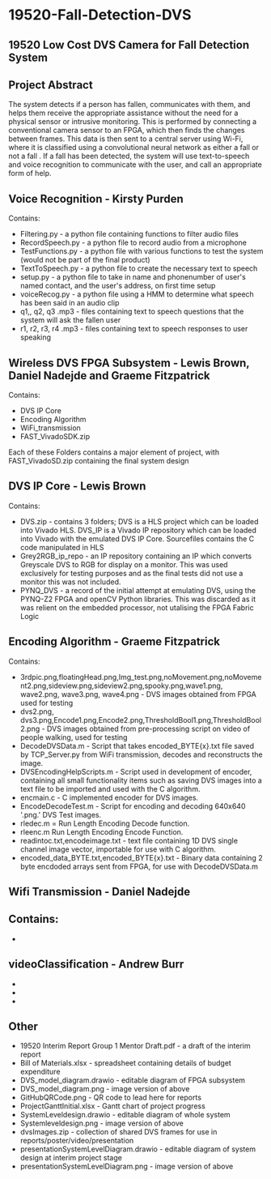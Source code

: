 # 19520-Fall-Detection-DVS
## 19520 Low Cost DVS Camera for Fall Detection System
## Project Abstract
The system detects if a person has fallen, communicates with them, and helps them receive the appropriate assistance without the need for a physical sensor or intrusive monitoring. This is performed by connecting a conventional camera sensor to an FPGA, which then finds the changes between frames. This data is then sent to a central server using Wi-Fi, where it is classified using a convolutional neural network as either a fall or not a fall  . If a fall has been detected, the system will use text-to-speech and voice recognition to communicate with the user, and call an appropriate form of help. 

## Voice Recognition - Kirsty Purden
Contains:
- Filtering.py - a python file containing functions to filter audio files
- RecordSpeech.py - a python file to record audio from a microphone
- TestFunctions.py - a python file with various functions to test the system (would not be part of the final product)
- TextToSpeech.py - a python file to create the necessary text to speech
- setup.py - a python file to take in name and phonenumber of user's named contact, and the user's address, on first time setup
- voiceRecog.py - a python file using a HMM to determine what speech has been said in an audio clip
- q1,, q2, q3 .mp3 - files containing text to speech questions that the system will ask the fallen user
- r1, r2, r3, r4 .mp3 - files containing text to speech responses to user speaking

## Wireless DVS FPGA Subsystem - Lewis Brown, Daniel Nadejde and Graeme Fitzpatrick  
Contains:
- DVS IP Core
- Encoding Algorithm
- WiFi_transmission
- FAST_VivadoSDK.zip

Each of these Folders contains a major element of project, with FAST_VivadoSD.zip containing the final system design

## DVS IP Core - Lewis Brown
Contains:
- DVS.zip - contains 3 folders; DVS is a HLS project which can be loaded into Vivado HLS. DVS_IP is a Vivado IP repository which can be loaded into Vivado with the emulated DVS IP Core. Sourcefiles contains the C code manipulated in HLS
- Grey2RGB_ip_repo - an IP repository containing an IP which converts Greyscale DVS to RGB for display on a monitor. This was used exclusively for testing purposes and as the final tests did not use a monitor this was not included. 
- PYNQ_DVS - a record of the initial attempt at emulating DVS, using the PYNQ-Z2 FPGA and openCV Python libraries. This was discarded as it was relient on the embedded processor, not utalising the FPGA Fabric Logic

## Encoding Algorithm - Graeme Fitzpatrick
Contains:
- 3rdpic.png,floatingHead.png,Img_test.png,noMovement.png,noMovement2.png,sideview.png,sideview2.png,spooky.png,wave1.png, wave2.png, wave3.png, wave4.png - DVS images obtained from FPGA used for testing
- dvs2.png, dvs3.png,Encode1.png,Encode2.png,ThresholdBool1.png,ThresholdBool2.png - DVS images obtained from pre-processing script on video of people walking, used for testing
- DecodeDVSData.m - Script that takes encoded_BYTE{x}.txt file saved by TCP_Server.py from WiFi transmission, decodes and reconstructs the image.
- DVSEncodingHelpScripts.m - Script used in development of encoder, containing all small functionality items such as saving DVS images into a text file to be imported and used with the C algorithm. 
- encmain.c - C implemented encoder for DVS images.
- EncodeDecodeTest.m - Script for encoding and decoding 640x640 '.png.' DVS Test images.
- rledec.m = Run Length Encoding Decode function.
- rleenc.m Run Length Encoding Encode Function.
- readintoc.txt,encodeimage.txt - text file containing 1D DVS single channel image vector, importable for use with C algorithm.
- encoded_data_BYTE.txt,encoded_BYTE{x}.txt - Binary data containing 2 byte encdoded arrays sent from FPGA, for use with DecodeDVSData.m

## Wifi Transmission - Daniel Nadejde
Contains: 
-
-



## videoClassification - Andrew Burr
-
-
-


## Other
- 19520 Interim Report Group 1 Mentor Draft.pdf - a draft of the interim report
- Bill of Materials.xlsx - spreadsheet containing details of budget expenditure
- DVS_model_diagram.drawio - editable diagram of FPGA subsystem
- DVS_model_diagram.png - image version of above
- GitHubQRCode.png - QR code to lead here for reports
- ProjectGanttInitial.xlsx - Gantt chart of project progress
- SystemLeveldesign.drawio - editable diagram of whole system
- Systemleveldesign.png - image version of above
- dvsImages.zip - collection of shared DVS frames for use in reports/poster/video/presentation
- presentationSystemLevelDiagram.drawio - editable diagram of system design at interim project stage
- presentationSystemLevelDiagram.png - image version of above
